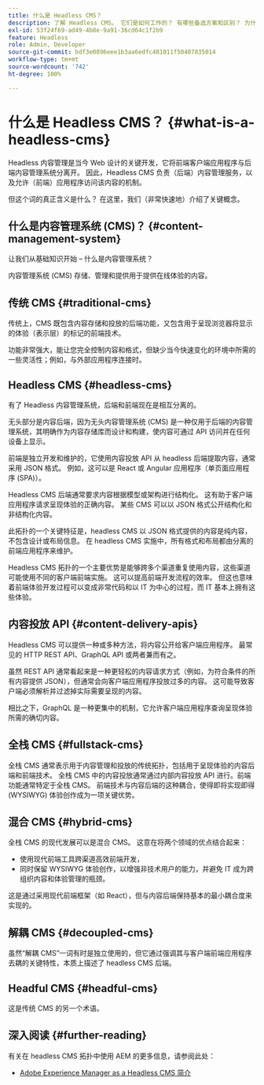```yaml
---
title: 什么是 Headless CMS？
description: 了解 Headless CMS。 它们是如何工作的？ 有哪些备选方案和区别？ 为什么要使用 Headless CMS？
exl-id: 53f24f69-ad49-4b8e-9a91-36cd64c1f2b9
feature: Headless
role: Admin, Developer
source-git-commit: bdf3e0896eee1b3aa6edfc481011f50407835014
workflow-type: tm+mt
source-wordcount: '742'
ht-degree: 100%

---
```


# 什么是 Headless CMS？ {#what-is-a-headless-cms}

Headless 内容管理是当今 Web 设计的关键开发，它将前端客户端应用程序与后端内容管理系统分离开。 因此，Headless CMS 负责（后端）内容管理服务，以及允许（前端）应用程序访问该内容的机制。

但这个词的真正含义是什么？ 在这里，我们（非常快速地）介绍了关键概念。

## 什么是内容管理系统 (CMS)？ {#content-management-system}

让我们从基础知识开始 – 什么是内容管理系统？

内容管理系统 (CMS) 存储、管理和提供用于提供在线体验的内容。

## 传统 CMS {#traditional-cms}

传统上，CMS 既包含内容存储和投放的后端功能，又包含用于呈现浏览器将显示的体验（表示层）的标记的前端技术。

功能非常强大，能让您完全控制内容和格式，但缺少当今快速变化的环境中所需的一些灵活性；例如，与外部应用程序连接时。

## Headless CMS {#headless-cms}

有了 Headless 内容管理系统，后端和前端现在是相互分离的。

无头部分是内容后端，因为无头内容管理系统 (CMS) 是一种仅用于后端的内容管理系统，其明确作为内容存储库而设计和构建，使内容可通过 API 访问并在任何设备上显示。

前端是独立开发和维护的，它使用内容投放 API 从 headless 后端提取内容，通常采用 JSON 格式。 例如，这可以是 React 或 Angular 应用程序（单页面应用程序 (SPA)）。

Headless CMS 后端通常要求内容根据模型或架构进行结构化。 这有助于客户端应用程序请求呈现体验的正确内容。 某些 CMS 可以以 JSON 格式公开结构化和非结构化内容。

此拓扑的一个关键特征是，headless CMS 以 JSON 格式提供的内容是纯内容，不包含设计或布局信息。 在 headless CMS 实施中，所有格式和布局都由分离的前端应用程序来维护。

Headless CMS 拓扑的一个主要优势是能够跨多个渠道重复使用内容，这些渠道可能使用不同的客户端前端实施。 这可以提高前端开发流程的效率。 但这也意味着前端体验开发过程可以变成非常代码和以 IT 为中心的过程，而 IT 基本上拥有这些体验。

## 内容投放 API {#content-delivery-apis}

Headless CMS 可以提供一种或多种方法，将内容公开给客户端应用程序。 最常见的 HTTP REST API、GraphQL API 或两者兼而有之。

虽然 REST API 通常看起来是一种更轻松的内容请求方式（例如，为符合条件的所有内容提供 JSON），但通常会向客户端应用程序投放过多的内容。 这可能导致客户端必须解析并过滤掉实际需要呈现的内容。

相比之下，GraphQL 是一种更集中的机制，它允许客户端应用程序查询呈现体验所需的确切内容。

## 全栈 CMS {#fullstack-cms}

全栈 CMS 通常表示用于内容管理和投放的传统拓扑，包括用于呈现体验的内容后端和前端技术。 全栈 CMS 中的内容投放通常通过内部内容投放 API 进行。前端功能通常特定于全栈 CMS。 前端技术与内容后端的这种耦合，使得即将实现即得 (WYSIWYG) 体验创作成为一项关键优势。

## 混合 CMS {#hybrid-cms}

全栈 CMS 的现代发展可以是混合 CMS。 这意在将两个领域的优点结合起来：

* 使用现代前端工具跨渠道高效前端开发，
* 同时保留 WYSIWYG 体验创作，以增强非技术用户的能力，并避免 IT 成为跨组织内容和体验管理的瓶颈。

这是通过采用现代前端框架（如 React），但与内容后端保持基本的最小耦合度来实现的。

## 解耦 CMS {#decoupled-cms}

虽然“解耦 CMS”一词有时是独立使用的，但它通过强调其与客户端前端应用程序去耦的关键特性，本质上描述了 headless CMS 后端。

## Headful CMS {#headful-cms}

这是传统 CMS 的另一个术语。

## 深入阅读 {#further-reading}

有关在 headless CMS 拓扑中使用 AEM 的更多信息，请参阅此处：

* [Adobe Experience Manager as a Headless CMS 简介](/help/headless/introduction.md)
